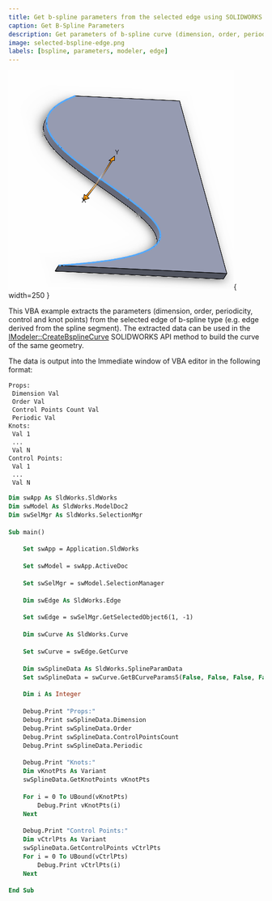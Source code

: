 ```yaml
---
title: Get b-spline parameters from the selected edge using SOLIDWORKS API
caption: Get B-Spline Parameters
description: Get parameters of b-spline curve (dimension, order, periodicity, control and knot points) from the edge selected in the graphics view using SOLIDWORKS API
image: selected-bspline-edge.png
labels: [bspline, parameters, modeler, edge]
---
```

![Selected b-spline edge](selected-bspline-edge.png){ width=250 }

This VBA example extracts the parameters (dimension, order, periodicity, control and knot points) from the selected edge of b-spline type (e.g. edge derived from the spline segment). The extracted data can be used in the [IModeler::CreateBsplineCurve](https://help.solidworks.com/2012/English/api/sldworksapi/SolidWorks.Interop.sldworks~SolidWorks.Interop.sldworks.IModeler~CreateBsplineCurve.html) SOLIDWORKS API method to build the curve of the same geometry.

The data is output into the Immediate window of VBA editor in the following format:

~~~
Props:
 Dimension Val 
 Order Val
 Control Points Count Val
 Periodic Val
Knots:
 Val 1
 ...
 Val N
Control Points:
 Val 1
 ...
 Val N
~~~

~~~ vb
Dim swApp As SldWorks.SldWorks
Dim swModel As SldWorks.ModelDoc2
Dim swSelMgr As SldWorks.SelectionMgr

Sub main()

    Set swApp = Application.SldWorks
    
    Set swModel = swApp.ActiveDoc
    
    Set swSelMgr = swModel.SelectionManager
    
    Dim swEdge As SldWorks.Edge
    
    Set swEdge = swSelMgr.GetSelectedObject6(1, -1)
    
    Dim swCurve As SldWorks.Curve
    
    Set swCurve = swEdge.GetCurve
    
    Dim swSplineData As SldWorks.SplineParamData
    Set swSplineData = swCurve.GetBCurveParams5(False, False, False, False)
    
    Dim i As Integer
    
    Debug.Print "Props:"
    Debug.Print swSplineData.Dimension
    Debug.Print swSplineData.Order
    Debug.Print swSplineData.ControlPointsCount
    Debug.Print swSplineData.Periodic
    
    Debug.Print "Knots:"
    Dim vKnotPts As Variant
    swSplineData.GetKnotPoints vKnotPts
    
    For i = 0 To UBound(vKnotPts)
        Debug.Print vKnotPts(i)
    Next
    
    Debug.Print "Control Points:"
    Dim vCtrlPts As Variant
    swSplineData.GetControlPoints vCtrlPts
    For i = 0 To UBound(vCtrlPts)
        Debug.Print vCtrlPts(i)
    Next
    
End Sub
~~~

